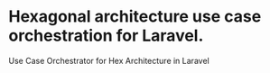 # Hexagonal architecture use case orchestration for Laravel.

Use Case Orchestrator for Hex Architecture in Laravel
